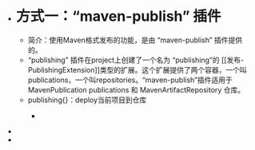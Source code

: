 - # 方式一：“maven-publish” 插件
	- 简介：使用Maven格式发布的功能，是由 “maven-publish” 插件提供的。
	- “publishing” 插件在project上创建了一个名为 “publishing”的 [[发布-PublishingExtension]]类型的扩展。这个扩展提供了两个容器，一个叫publications，一个叫repositories。“maven-publish”插件适用于MavenPublication publications 和 MavenArtifactRepository 仓库。
	- publishing{}：deploy当前项目到仓库
		- ```groovy
		  ```
-
-